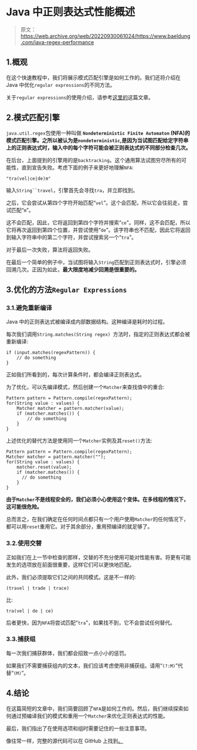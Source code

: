 # Java 中正则表达式性能概述

> 原文：<https://web.archive.org/web/20220930061024/https://www.baeldung.com/java-regex-performance>

## 1.概观

在这个快速教程中，我们将展示模式匹配引擎是如何工作的。我们还将介绍在 Java 中优化`regular expressions`的不同方法。

关于`regular expressions`的使用介绍，请参考[这里的](/web/20221013140011/https://www.baeldung.com/regular-expressions-java)这篇文章。

## 2.模式匹配引擎

`java.util.regex`包使用一种叫做 **`Nondeterministic Finite Automaton` (NFA)的模式匹配引擎。之所以被认为是`nondeterministic`,是因为当试图匹配给定字符串上的正则表达式时，输入中的每个字符可能会被正则表达式的不同部分检查几次。**

在后台，上面提到的引擎用的是`backtracking`。这个通用算法试图穷尽所有的可能性，直到宣告失败。考虑下面的例子来更好地理解`NFA`:

```
"tra(vel|ce|de)m"
```

输入`String``travel`，引擎首先会寻找`tra`，并立即找到。

之后，它会尝试从第四个字符开始匹配“`vel`”。这个会匹配，所以它会往前走，尝试匹配“`m`”。

这不会匹配，因此，它将返回到第四个字符并搜索“`ce`”。同样，这不会匹配，所以它将再次返回到第四个位置，并尝试使用“`de`”。该字符串也不匹配，因此它将返回到输入字符串中的第二个字符，并尝试搜索另一个“`tra`”。

对于最后一次失败，算法将返回失败。

在最后一个简单的例子中，当试图将输入`String`匹配到正则表达式时，引擎必须回溯几次。正因为如此，**最大限度地减少回溯是很重要的。**

## 3.优化的方法`Regular Expressions`

### 3.1.避免重新编译

Java 中的正则表达式被编译成内部数据结构。这种编译是耗时的过程。

每次我们调用`String.matches(String regex) `方法时，指定的正则表达式都会被重新编译:

```
if (input.matches(regexPattern)) {
    // do something
}
```

正如我们所看到的，每次计算条件时，都会编译正则表达式。

为了优化，可以先编译模式，然后创建一个`Matcher`来查找值中的重合:

```
Pattern pattern = Pattern.compile(regexPattern);
for(String value : values) {
    Matcher matcher = pattern.matcher(value);
    if (matcher.matches()) {
        // do something
    }
}
```

上述优化的替代方法是使用同一个`Matcher`实例及其`reset()`方法:

```
Pattern pattern = Pattern.compile(regexPattern);
Matcher matcher = pattern.matcher("");
for(String value : values) {
    matcher.reset(value);
    if (matcher.matches()) {
      // do something
    }
}
```

**由于`Matcher`不是线程安全的，我们必须小心使用这个变体。在多线程的情况下，这可能很危险。**

总而言之，在我们确定在任何时间点都只有一个用户使用`Matcher`的任何情况下，都可以用`reset`重用它。对于其余部分，重用预编译的就足够了。

### 3.2.使用交替

正如我们在上一节中检查的那样，交替的不充分使用可能对性能有害。将更有可能发生的选项放在前面很重要，这样它们可以更快地匹配。

此外，我们必须提取它们之间的共同模式。这是不一样的:

```
(travel | trade | trace)
```

比:

```
tra(vel | de | ce)
```

后者更快，因为`NFA`将尝试匹配“`tra`”，如果找不到，它不会尝试任何替代。

### 3.3.捕获组

每一次我们捕获群体，我们都会招致一点小小的惩罚。

如果我们不需要捕获组内的文本，我们应该考虑使用非捕获组。请用“`(?:M)`”代替“`(M)`”。

## 4.结论

在这篇简短的文章中，我们简要回顾了`NFA`是如何工作的。然后，我们继续探索如何通过预编译我们的模式和重用一个`Matcher`来优化正则表达式的性能。

最后，我们指出了在使用选项和组时需要记住的一些注意事项。

像往常一样，完整的源代码可以在 GitHub 上找到[。](https://web.archive.org/web/20221013140011/https://github.com/eugenp/tutorials/tree/master/core-java-modules/core-java-regex)
